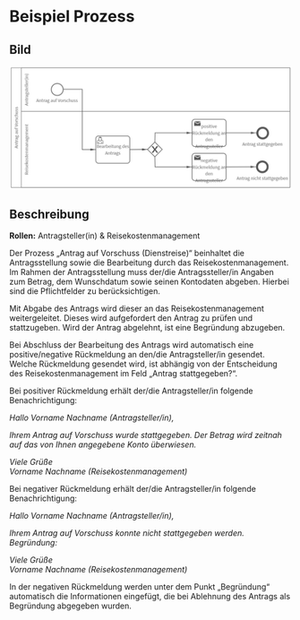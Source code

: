# Beispiel Prozess
## Bild
<img src="./Antrag auf Vorschuss.PNG">

## Beschreibung 

**Rollen:** Antragsteller(in) & Reisekostenmanagement

Der Prozess „Antrag auf Vorschuss (Dienstreise)“ beinhaltet die Antragsstellung sowie die Bearbeitung durch das Reisekostenmanagement. Im Rahmen der Antragsstellung muss der/die Antragssteller/in Angaben zum Betrag, dem Wunschdatum sowie seinen Kontodaten abgeben. Hierbei sind die Pflichtfelder zu berücksichtigen.

Mit Abgabe des Antrags wird dieser an das Reisekostenmanagement weitergeleitet. Dieses wird aufgefordert den Antrag zu prüfen und stattzugeben. Wird der Antrag abgelehnt, ist eine Begründung abzugeben.

Bei Abschluss der Bearbeitung des Antrags wird automatisch eine positive/negative Rückmeldung an den/die Antragsteller/in gesendet. Welche Rückmeldung gesendet wird, ist abhängig von der Entscheidung des Reisekostenmanagement im Feld „Antrag stattgegeben?“.

Bei positiver Rückmeldung erhält der/die Antragsteller/in folgende Benachrichtigung:

_Hallo Vorname Nachname (Antragsteller/in),_

_Ihrem Antrag auf Vorschuss wurde stattgegeben. Der Betrag wird zeitnah auf das von Ihnen angegebene Konto überwiesen._

_Viele Grüße  
Vorname Nachname (Reisekostenmanagement)_

Bei negativer Rückmeldung erhält der/die Antragsteller/in folgende Benachrichtigung:

_Hallo Vorname Nachname (Antragsteller/in),_

_Ihrem Antrag auf Vorschuss konnte nicht stattgegeben werden.  
Begründung:_

_Viele Grüße  
Vorname Nachname (Reisekostenmanagement)_

In der negativen Rückmeldung werden unter dem Punkt „Begründung“ automatisch die Informationen eingefügt, die bei Ablehnung des Antrags als Begründung abgegeben wurden.